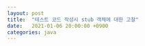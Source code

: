 ```yaml
---
layout: post
title:  "테스트 코드 작성시 stub 객체에 대한 고찰"
date:   2021-01-06 20:00:00 +0900
categories: java
---
```


